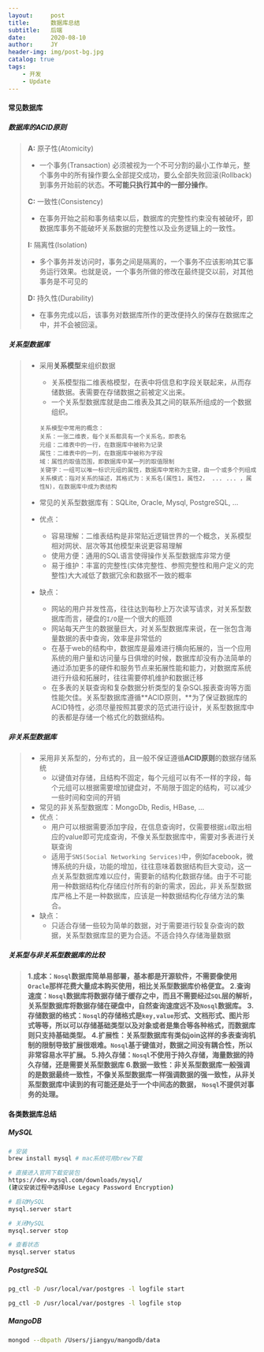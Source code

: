 ```yaml
---
layout:     post
title:      数据库总结
subtitle:   后端
date:       2020-08-10
author:     JY
header-img: img/post-bg.jpg
catalog: true
tags:
    - 开发
    - Update
---
```


#### 常见数据库

##### 数据库的ACID原则

> **A:** 原子性(Atomicity)
>
> - 一个事务(Transaction) 必须被视为一个不可分割的最小工作单元，整个事务中的所有操作要么全部提交成功，要么全部失败回滚(Rollback) 到事务开始前的状态。**不可能只执行其中的一部分操作**。
>
> **C:** 一致性(Consistency)
>
> - 在事务开始之前和事务结束以后，数据库的完整性约束没有被破坏，即数据库事务不能破坏关系数据的完整性以及业务逻辑上的一致性。
>
>  **I:** 隔离性(Isolation)
>
> - 多个事务并发访问时，事务之间是隔离的，一个事务不应该影响其它事务运行效果。也就是说，一个事务所做的修改在最终提交以前，对其他事务是不可见的
>
> **D:** 持久性(Durability) 
>
> - 在事务完成以后，该事务对数据库所作的更改便持久的保存在数据库之中，并不会被回滚。



##### 关系型数据库

> - 采用**关系模型**来组织数据
>   - 关系模型指二维表格模型，在表中将信息和字段关联起来，从而存储数据。表需要在存储数据之前被定义出来。
>   - 一个关系型数据库就是由二维表及其之间的联系所组成的一个数据组织。
>
>   ```
>   关系模型中常用的概念：
>   关系：一张二维表，每个关系都具有一个关系名，即表名
>   元组：二维表中的一行，在数据库中被称为记录
>   属性：二维表中的一列，在数据库中被称为字段
>   域：属性的取值范围，即数据库中某一列的取值限制
>   关键字：一组可以唯一标识元组的属性，数据库中常称为主键，由一个或多个列组成
>   关系模式：指对关系的描述，其格式为：关系名(属性1，属性2， ... ... ，属性N)，在数据库中成为表结构
>   ```
>
> - 常见的关系型数据库有：SQLite, Oracle, Mysql, PostgreSQL, ...
> - 优点：
>   - 容易理解：二维表结构是非常贴近逻辑世界的一个概念，关系模型相对网状、层次等其他模型来说更容易理解
>   - 使用方便：通用的SQL语言使得操作关系型数据库非常方便
>   - 易于维护：丰富的完整性(实体完整性、参照完整性和用户定义的完整性)大大减低了数据冗余和数据不一致的概率
> - 缺点：
>   - 网站的用户并发性高，往往达到每秒上万次读写请求，对关系型数据库而言，硬盘的`I/O`是一个很大的瓶颈
>   - 网站每天产生的数据量巨大，对关系型数据库来说，在一张包含海量数据的表中查询，效率是非常低的
>   - 在基于web的结构中，数据库是最难进行横向拓展的，当一个应用系统的用户量和访问量与日俱增的时候，数据库却没有办法简单的通过添加更多的硬件和服务节点来拓展性能和能力，对数据库系统进行升级和拓展时，往往需要停机维护和数据迁移
>   - 在多表的关联查询和复杂数据分析类型的复杂SQL报表查询等方面性能欠佳。关系型数据库遵循**ACID原则，**为了保证数据库的ACID特性，必须尽量按照其要求的范式进行设计，关系型数据库中的表都是存储一个格式化的数据结构。



##### 非关系型数据库

> - 采用非关系型的，分布式的，且一般不保证遵循**ACID原则**的数据存储系统
>   - 以键值对存储，且结构不固定，每个元组可以有不一样的字段，每个元组可以根据需要增加键盘对，不局限于固定的结构，可以减少一些时间和空间的开销
> - 常见的非关系型数据库：MongoDb, Redis, HBase, ...
> - 优点：
>   - 用户可以根据需要添加字段，在信息查询时，仅需要根据`id`取出相应的value即可完成查询，不像关系型数据库中，需要对多表进行关联查询
>   - 适用于`SNS(Social Networking Services)`中，例如facebook，微博系统的升级，功能的增加，往往意味着数据结构巨大变动，这一点关系型数据库难以应付，需要新的结构化数据存储。由于不可能用一种数据结构化存储应付所有的新的需求，因此，非关系型数据库严格上不是一种数据库，应该是一种数据结构化存储方法的集合。
> - 缺点：
>   - 只适合存储一些较为简单的数据，对于需要进行较复杂查询的数据，关系型数据库显的更为合适。不适合持久存储海量数据



##### 关系型与非关系型数据库的比较

> **1.成本：`Nosql`数据库简单易部署，基本都是开源软件，不需要像使用`Oracle`那样花费大量成本购买使用，相比关系型数据库价格便宜。
>  2.查询速度：`Nosql`数据库将数据存储于缓存之中，而且不需要经过`SQL`层的解析，关系型数据库将数据存储在硬盘中，自然查询速度远不及`Nosql`数据库。
>  3.存储数据的格式：`Nosql`的存储格式是`key,value`形式、文档形式、图片形式等等，所以可以存储基础类型以及对象或者是集合等各种格式，而数据库则只支持基础类型。
>  4.扩展性：关系型数据库有类似join这样的多表查询机制的限制导致扩展很艰难。`Nosql`基于键值对，数据之间没有耦合性，所以非常容易水平扩展。
>  5.持久存储：`Nosql`不使用于持久存储，海量数据的持久存储，还是需要关系型数据库
>  6.数据一致性：非关系型数据库一般强调的是数据最终一致性，不像关系型数据库一样强调数据的强一致性，从非关系型数据库中读到的有可能还是处于一个中间态的数据，
>  `Nosql`不提供对事务的处理。**





#### 各类数据库总结

##### MySQL

```bash
# 安装
brew install mysql # mac系统可用brew下载

# 直接进入官网下载安装包
https://dev.mysql.com/downloads/mysql/
(建议安装过程中选择Use Legacy Password Encryption)

# 启动MySQL
mysql.server start

# 关闭MySQL
mysql.server stop

# 查看状态
mysql.server status
```



##### PostgreSQL

```bash
pg_ctl -D /usr/local/var/postgres -l logfile start

pg_ctl -D /usr/local/var/postgres -l logfile stop
```



##### MangoDB

```bash
mongod --dbpath /Users/jiangyu/mangodb/data
```




